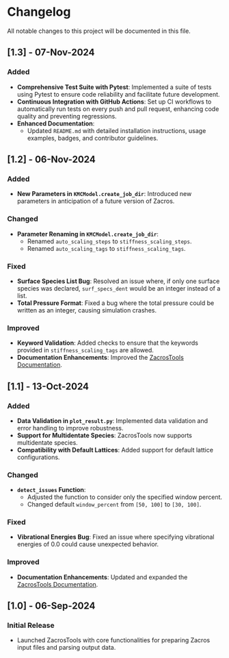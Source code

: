 # Changelog

All notable changes to this project will be documented in this file.

## [1.3] - 07-Nov-2024

### Added
- **Comprehensive Test Suite with Pytest**: Implemented a suite of tests using Pytest to ensure code reliability and facilitate future development.
- **Continuous Integration with GitHub Actions**: Set up CI workflows to automatically run tests on every push and pull request, enhancing code quality and preventing regressions.
- **Enhanced Documentation**:
  - Updated `README.md` with detailed installation instructions, usage examples, badges, and contributor guidelines.

## [1.2] - 06-Nov-2024

### Added
- **New Parameters in `KMCModel.create_job_dir`**: Introduced new parameters in anticipation of a future version of Zacros.

### Changed
- **Parameter Renaming in `KMCModel.create_job_dir`**:
  - Renamed `auto_scaling_steps` to `stiffness_scaling_steps`.
  - Renamed `auto_scaling_tags` to `stiffness_scaling_tags`.

### Fixed
- **Surface Species List Bug**: Resolved an issue where, if only one surface species was declared, `surf_specs_dent` would be an integer instead of a list.
- **Total Pressure Format**: Fixed a bug where the total pressure could be written as an integer, causing simulation crashes.

### Improved
- **Keyword Validation**: Added checks to ensure that the keywords provided in `stiffness_scaling_tags` are allowed.
- **Documentation Enhancements**: Improved the [ZacrosTools Documentation](https://zacrostools.readthedocs.io/en/latest/).

## [1.1] - 13-Oct-2024

### Added
- **Data Validation in `plot_result.py`**: Implemented data validation and error handling to improve robustness.
- **Support for Multidentate Species**: ZacrosTools now supports multidentate species.
- **Compatibility with Default Lattices**: Added support for default lattice configurations.

### Changed
- **`detect_issues` Function**:
  - Adjusted the function to consider only the specified window percent.
  - Changed default `window_percent` from `[50, 100]` to `[30, 100]`.

### Fixed
- **Vibrational Energies Bug**: Fixed an issue where specifying vibrational energies of 0.0 could cause unexpected behavior.

### Improved
- **Documentation Enhancements**: Updated and expanded the [ZacrosTools Documentation](https://zacrostools.readthedocs.io/en/latest/).

## [1.0] - 06-Sep-2024

### Initial Release
- Launched ZacrosTools with core functionalities for preparing Zacros input files and parsing output data.

